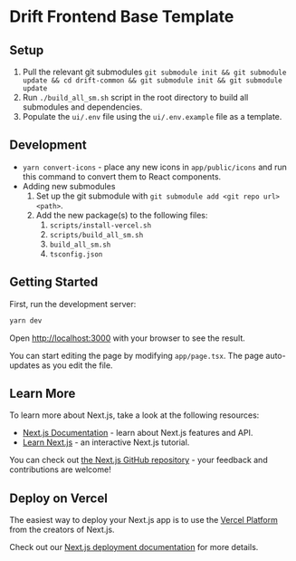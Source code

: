 # Drift Frontend Base Template

## Setup

1. Pull the relevant git submodules
   `git submodule init && git submodule update && cd drift-common && git submodule init && git submodule update`
2. Run `./build_all_sm.sh` script in the root directory to build all submodules and dependencies.
3. Populate the `ui/.env` file using the `ui/.env.example` file as a template.

## Development

  - `yarn convert-icons` - place any new icons in `app/public/icons` and run this command to convert them to React components.
  - Adding new submodules
    1. Set up the git submodule with `git submodule add <git repo url> <path>`.
    2. Add the new package(s) to the following files:
       1. `scripts/install-vercel.sh`
       2. `scripts/build_all_sm.sh`
       3. `build_all_sm.sh`
       4. `tsconfig.json`

## Getting Started

First, run the development server:

```bash
yarn dev
```

Open [http://localhost:3000](http://localhost:3000) with your browser to see the result.

You can start editing the page by modifying `app/page.tsx`. The page auto-updates as you edit the file.

## Learn More

To learn more about Next.js, take a look at the following resources:

- [Next.js Documentation](https://nextjs.org/docs) - learn about Next.js features and API.
- [Learn Next.js](https://nextjs.org/learn) - an interactive Next.js tutorial.

You can check out [the Next.js GitHub repository](https://github.com/vercel/next.js/) - your feedback and contributions are welcome!

## Deploy on Vercel

The easiest way to deploy your Next.js app is to use the [Vercel Platform](https://vercel.com/new?utm_medium=default-template&filter=next.js&utm_source=create-next-app&utm_campaign=create-next-app-readme) from the creators of Next.js.

Check out our [Next.js deployment documentation](https://nextjs.org/docs/deployment) for more details.
